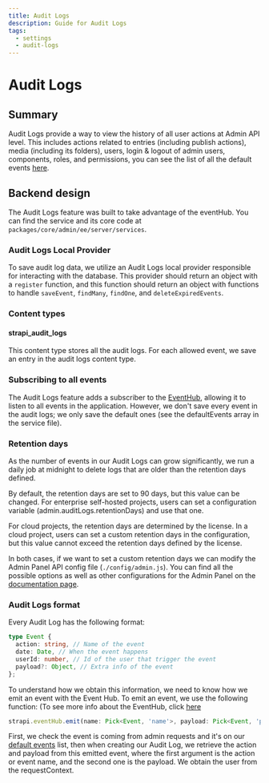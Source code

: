```yaml
---
title: Audit Logs
description: Guide for Audit Logs
tags:
  - settings
  - audit-logs
---
```


# Audit Logs

## Summary

Audit Logs provide a way to view the history of all user actions at Admin API level. This includes actions related to entries (including publish actions), media (including its folders), users, login & logout of admin users, components, roles, and permissions, you can see the list of all the default events [here](https://github.com/strapi/strapi/blob/main/packages/core/admin/ee/server/services/audit-logs.js#L9).

## Backend design

The Audit Logs feature was built to take advantage of the eventHub. You can find the service and its core code at `packages/core/admin/ee/server/services`.

### Audit Logs Local Provider

To save audit log data, we utilize an Audit Logs local provider responsible for interacting with the database. This provider should return an object with a `register` function, and this function should return an object with functions to handle `saveEvent`, `findMany`, `findOne`, and `deleteExpiredEvents`.

### Content types

#### strapi_audit_logs

This content type stores all the audit logs. For each allowed event, we save an entry in the audit logs content type.

### Subscribing to all events

The Audit Logs feature adds a subscriber to the [EventHub](/docs/core/strapi/event-hub), allowing it to listen to all events in the application. However, we don't save every event in the audit logs; we only save the default ones (see the defaultEvents array in the service file).

### Retention days

As the number of events in our Audit Logs can grow significantly, we run a daily job at midnight to delete logs that are older than the retention days defined.

By default, the retention days are set to 90 days, but this value can be changed. For enterprise self-hosted projects, users can set a configuration variable (admin.auditLogs.retentionDays) and use that one.

For cloud projects, the retention days are determined by the license. In a cloud project, users can set a custom retention days in the configuration, but this value cannot exceed the retention days defined by the license.

In both cases, if we want to set a custom retention days we can modify the Admin Panel API config file (`./config/admin.js`). You can find all the possible options as well as other configurations for the Admin Panel on the [documentation page](https://docs.strapi.io/dev-docs/configurations/admin-panel#available-options).

### Audit Logs format

Every Audit Log has the following format:

```typescript
type Event {
  action: string, // Name of the event
  date: Date, // When the event happens
  userId: number, // Id of the user that trigger the event
  payload?: Object, // Extra info of the event
};
```

To understand how we obtain this information, we need to know how we emit an event with the Event Hub. To emit an event, we use the following function: (To see more info about the EventHub, click [here](/docs/core/strapi/event-hub)

```typescript
strapi.eventHub.emit(name: Pick<Event, 'name'>, payload: Pick<Event, 'payload'>);
```

First, we check the event is coming from admin requests and it's on our [default events](https://github.com/strapi/strapi/blob/main/packages/core/admin/ee/server/services/audit-logs.js#L9) list, then when creating our Audit Log, we retrieve the action and payload from this emitted event, where the first argument is the action or event name, and the second one is the payload. We obtain the user from the requestContext.
